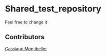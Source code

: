 # Shared_test_repository

Feel free to change it


## Contributors

[Cassiano Montibeller](https://github.com/CassianoMontibeller)